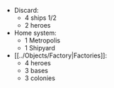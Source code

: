 - Discard:
	- 4 ships 1/2
	- 2 heroes
- Home system:
	- 1 Metropolis
	- 1 Shipyard 
- [[../Objects/Factory|Factories]]:
	- 4 heroes
	- 3 bases
	- 3 colonies 